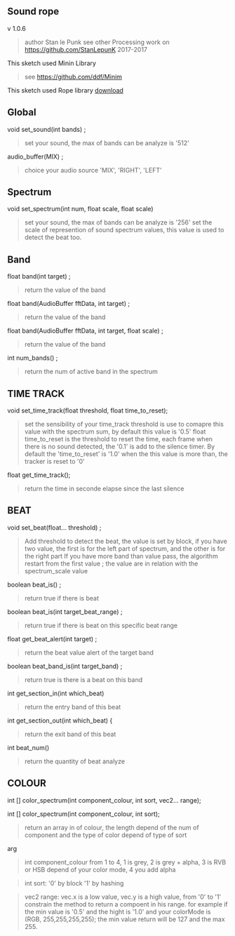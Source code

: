 
## Sound rope

v 1.0.6

>author Stan le Punk
>see other Processing work on https://github.com/StanLepunK
>2017-2017


This sketch used Minin Library
>see https://github.com/ddf/Minim

This sketch used  Rope library
[download](https://github.com/StanLepunK/Rope/blob/master/Rope.zip)

Global
--
void set_sound(int bands) ;
>set your sound, the max of bands can be analyze is '512'

audio_buffer(MIX) ;
>choice your audio source 'MIX', 'RIGHT', 'LEFT'



## Spectrum

void set_spectrum(int num, float scale, float scale)
>set your sound, the max of bands can be analyze is '256'
>set the scale of represention of sound spectrum values, this value is used to detect the beat too.





## Band

float band(int target) ;
>return the value of the band

float band(AudioBuffer fftData, int target) ;
>return the value of the band

float band(AudioBuffer fftData, int target, float scale) ;
>return the value of the band

int num_bands() ;
>return the num of active band in the spectrum









## TIME TRACK

void set_time_track(float threshold, float time_to_reset);
>set the sensibility of your time_track
>threshold is use to comapre this value with the spectrum sum, by default this value is '0.5'
>float time_to_reset is the threshold to reset the time, each frame when there is no sound detected, the '0.1' is add to the silence timer. By default the 'time_to_reset' is '1.0' when the this value is more than, the tracker is reset to '0'

float get_time_track();
>return the time in seconde elapse since the last silence









## BEAT

void set_beat(float... threshold) ;
>Add threshold to detect the beat, the value is set by block, if you have two value, the first is for the left part of spectrum, and the other is for the right part
>If you have more band than value pass, the algorithm restart from the first value ; the value are in relation with the spectrum_scale value


boolean beat_is() ;
>return true if there is beat

boolean beat_is(int target_beat_range) ;
>return true if there is beat on this specific beat range


float get_beat_alert(int target) ;
>return the beat value alert of the target band


boolean beat_band_is(int target_band) ;
>return true is there is a beat on this band

int get_section_in(int which_beat) 
>return the entry band of this beat

int get_section_out(int which_beat) {
>return the exit band of this beat

int beat_num()
>return the quantity of beat analyze




## COLOUR

int [] color_spectrum(int component_colour, int sort, vec2... range);

int [] color_spectrum(int component_colour, int sort);
>return an array in of colour, the length depend of the num of component and the type of color depend of type of sort

arg
>int component_colour from 1 to 4, 1 is grey, 2 is grey + alpha, 3 is RVB or HSB depend of your color mode, 4 you add alpha

>int sort:
'0' by block
'1' by hashing

>vec2 range: vec.x is a low value, vec.y is a high value, from '0' to '1' constrain the method to return a compoent in his range. for example if the min value is '0.5' and the hight is '1.0' and your colorMode is (RGB, 255,255,255,255); the min value return will be 127 and the max 255.





